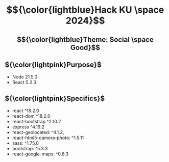 # $${\color{lightblue}Hack KU \space 2024}$$  
## $${\color{lightblue}Theme: Social \space Good}$$ 



## ${\color{lightpink}Purpose}$  
* Node 21.5.0
* React 5.2.3

## ${\color{lightpink}Specifics}$  
* react ^18.2.0
* react-dom ^18.2.0
* react-bootstrap ^2.10.2
* express ^4.19.2
* react-geolocated: ^4.1.2,
* react-html5-camera-photo: ^1.5.11
* sass: ^1.75.0
* bootstrap: ^5.3.3
* react-google-maps: ^0.8.3
